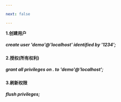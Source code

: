 ```yaml
---

next: false

---
```




<BlogInfo id="997" title="mysql创建新用户" author="白日梦想猿" pv=0 read_times=0 pre_cost_time="6" category="数据库编程" tag_list="['']" create_time="2022.07.06 16:22:08.575303" update_time="2022.07.06 16:34:39" />

**1.创建用户**

##### create user 'demo'@'localhost' identified by '1234';

**2.授权(所有权利)**

##### grant all privileges on *.* to 'demo'@'localhost';

**3.刷新权限**

##### flush privileges;





<ActionBox />

